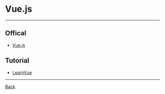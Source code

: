 # Vue.js

---

## Offical

- [Vue.js](https://vuejs.org/guide/introduction.html)

## Tutorial

- [LearnVue](https://learnvue.co/)

---

[Back](./../Framework.md)
